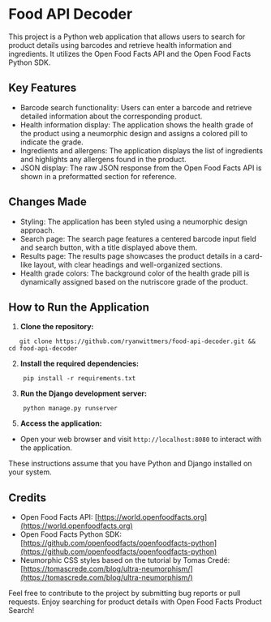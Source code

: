 # Food API Decoder
This project is a Python web application that allows users to search for product details using barcodes and retrieve health information and ingredients. It utilizes the Open Food Facts API and the Open Food Facts Python SDK.

## Key Features

- Barcode search functionality: Users can enter a barcode and retrieve detailed information about the corresponding product.
- Health information display: The application shows the health grade of the product using a neumorphic design and assigns a colored pill to indicate the grade.
- Ingredients and allergens: The application displays the list of ingredients and highlights any allergens found in the product.
- JSON display: The raw JSON response from the Open Food Facts API is shown in a preformatted section for reference.

## Changes Made

- Styling: The application has been styled using a neumorphic design approach.
- Search page: The search page features a centered barcode input field and search button, with a title displayed above them.
- Results page: The results page showcases the product details in a card-like layout, with clear headings and well-organized sections.
- Health grade colors: The background color of the health grade pill is dynamically assigned based on the nutriscore grade of the product. 

## How to Run the Application

1. **Clone the repository:**
```shell
   git clone https://github.com/ryanwittmers/food-api-decoder.git && cd food-api-decoder
```

2. **Install the required dependencies:**
```shell
    pip install -r requirements.txt
```

3. **Run the Django development server:**
```shell
    python manage.py runserver
```


5. **Access the application:**
- Open your web browser and visit `http://localhost:8080` to interact with the application.

These instructions assume that you have Python and Django installed on your system. 

## Credits

- Open Food Facts API: [https://world.openfoodfacts.org](https://world.openfoodfacts.org)
- Open Food Facts Python SDK: [https://github.com/openfoodfacts/openfoodfacts-python](https://github.com/openfoodfacts/openfoodfacts-python)
- Neumorphic CSS styles based on the tutorial by Tomas Credé: [https://tomascrede.com/blog/ultra-neumorphism/](https://tomascrede.com/blog/ultra-neumorphism/)

Feel free to contribute to the project by submitting bug reports or pull requests. Enjoy searching for product details with Open Food Facts Product Search!

